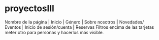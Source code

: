 # proyectosIII
Nombre de la página | Inicio | Género | Sobre nosotros | Novedades/ Eventos | Inicio de sesión/cuenta | Reservas
Filtros encima de las tarjetas meter otro para personas y hacerlos más visible.
